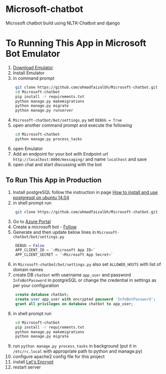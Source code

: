 # Microsoft-chatbot
Microsoft chatbot build using NLTK-Chatbot and django

# To Running This App in Microsoft Bot Emulator
1. [Download Emulator](https://c2rsetup.officeapps.live.com/c2r/download.aspx?productReleaseID=O365ProPlusRetail&platform=Def&language=en-us&TaxRegion=sg&correlationId=af2dda53-a9e9-49ef-8077-1164dfa45dd5&token=0a28bd4e-8b5b-4b39-bf26-bafa58a196cb&version=O16GA&source=O15OLSO365&Br=4)
2. Install Emulator
3. in command prompt
   ```sh
    git clone https://github.com/ahmadfaizalbh/Microsoft-chatbot.git
    cd Microsoft-chatbot
    pip install -r requirements.txt
    python manage.py makemigrations
    python manage.py migrate
    python manage.py runserver
   ```
4. `Microsoft-chatbot/bot/settings.py` set `DEBUG = True`
5. open another command prompt and execute the following
   ```sh
    cd Microsoft-chatbot
    python manage.py process_tasks
   ```
6. open Emulator
7. Add an endpoint for your bot with Endpoint url `http://localhost:8000/messaging/` and name `localhost` and save
8. open chat and start discussing with the bot
    


## To Run This App in Production
1. Install postgreSQL follow the instruction in page [How to install and use postgresql on ubuntu 14.04](https://www.digitalocean.com/community/tutorials/how-to-install-and-use-postgresql-on-ubuntu-14-04)
2. in shell prompt run  
   ```sh
    git clone https://github.com/ahmadfaizalbh/Microsoft-chatbot.git
   ```
3. Go to [Azure Portal](http://portal.azure.com/)
4. Create a microsoft bot  - [Follow](https://docs.microsoft.com/en-us/azure/bot-service/bot-service-quickstart-registration?view=azure-bot-service-3.0&viewFallbackFrom=azure-bot-service-4.0)
5. Generate <Microsoft App Secret> and then update below lines in `Microsoft-chatbot/bot/settings.py`
   ```python
    DEBUG = False
    APP_CLIENT_ID = `<Microsoft App ID>`
    APP_CLIENT_SECRET = `<Microsoft App Secret>`
   ```
6. in `Microsoft-chatbot/bot/settings.py` also set `ALLOWED_HOSTS` with list of domain names
7. create DB `chatbot` with username `app_user` and password `InfoBotPassword` in postgreSQL or change the credential in settings as per your configuration
   ```sql
    create database chatbot;
    create user app_user with encrypted password 'InfoBotPassword';
    grant all privileges on database chatbot to app_user;
   ```
8. in shell prompt run  
   ```sh
    cd Microsoft-chatbot
    pip install -r requirements.txt
    python manage.py makemigrations
    python manage.py migrate
   ```
9. run `python manage.py process_tasks` in background (put it in `/etc/rc.local` with appropriate path to python and manage.py)
10. configure apache2 config file for this project
11. install [Let's Encrypt](https://letsencrypt.org/)
12. restart server

